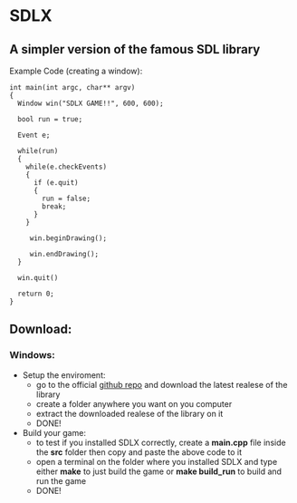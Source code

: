 # SDLX

## A simpler version of the famous SDL library

Example Code (creating a window):
```
int main(int argc, char** argv)
{
  Window win("SDLX GAME!!", 600, 600);

  bool run = true;

  Event e;

  while(run)
  {
    while(e.checkEvents)
    {
      if (e.quit)
      {
        run = false;
        break;
      }
    }

     win.beginDrawing();

     win.endDrawing();  
  }

  win.quit()
  
  return 0;
}
```
## Download:
### Windows:
* Setup the enviroment:
  * go to the official [github repo](https://github.com/CyzmiX/SDLX.github.io) and download the latest realese of the library
  * create a folder anywhere you want on you computer
  * extract the downloaded realese of the library on it
  * DONE!
* Build your game:
  * to test if you installed SDLX correctly, create a __main.cpp__ file inside the __src__ folder then copy and paste the above code to it
  * open a terminal on the folder where you installed SDLX and type either __make__ to just build the game or __make build_run__ to build and run the game
  * DONE! 
